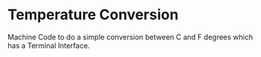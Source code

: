 Temperature Conversion
==============================

Machine Code to do a simple conversion between C and F degrees which has a Terminal Interface.
